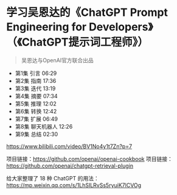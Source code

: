 # 学习吴恩达的《ChatGPT Prompt Engineering for Developers》（《ChatGPT提示词工程师》）
>吴恩达与OpenAI官方联合出品

 - 第1集 引言 06:29
 - 第2集 指南 17:36
 - 第3集 迭代 13:19
 - 第4集 摘要 07:34
 - 第5集 推理 12:02
 - 第6集 转换 12:42
 - 第7集 扩展 06:49
 - 第8集 聊天机器人 12:26
 - 第9集 总结 02:30

https://www.bilibili.com/video/BV1No4y1t7Zn?p=7

项目链接：https://github.com/openai/openai-cookbook
项目链接：https://github.com/openai/chatgpt-retrieval-plugin

给大家整理了 18 种 ChatGPT 的用法：
https://mp.weixin.qq.com/s/1LhSILRvSs5ryuiK7lCVOg